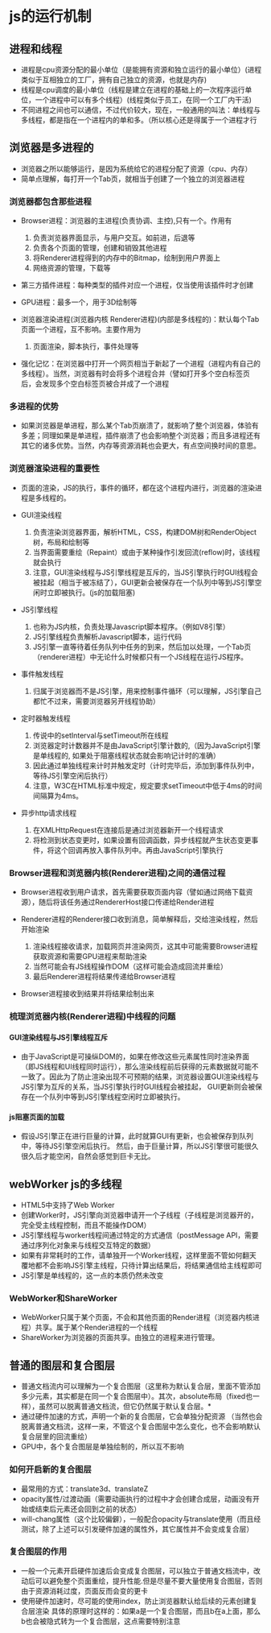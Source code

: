 # js的运行机制

## 进程和线程

* 进程是cpu资源分配的最小单位（是能拥有资源和独立运行的最小单位）(进程类似于互相独立的工厂，拥有自己独立的资源，也就是内存)
* 线程是cpu调度的最小单位（线程是建立在进程的基础上的一次程序运行单位，一个进程中可以有多个线程）(线程类似于员工，在同一个工厂内干活)
* 不同进程之间也可以通信，不过代价较大，现在，一般通用的叫法：单线程与多线程，都是指在一个进程内的单和多。（所以核心还是得属于一个进程才行

## 浏览器是多进程的

* 浏览器之所以能够运行，是因为系统给它的进程分配了资源（cpu、内存）
* 简单点理解，每打开一个Tab页，就相当于创建了一个独立的浏览器进程

### 浏览器都包含那些进程

* Browser进程：浏览器的主进程(负责协调、主控),只有一个。作用有

  1. 负责浏览器界面显示，与用户交互。如前进，后退等
  2. 负责各个页面的管理，创建和销毁其他进程
  3. 将Renderer进程得到的内存中的Bitmap，绘制到用户界面上
  4. 网络资源的管理，下载等

* 第三方插件进程：每种类型的插件对应一个进程，仅当使用该插件时才创建

* GPU进程：最多一个，用于3D绘制等

* 浏览器渲染进程(浏览器内核 Renderer进程)(内部是多线程的)：默认每个Tab页面一个进程，互不影响。主要作用为

  1. 页面渲染，脚本执行，事件处理等

* 强化记忆：在浏览器中打开一个网页相当于新起了一个进程（进程内有自己的多线程）。当然，浏览器有时会将多个进程合并（譬如打开多个空白标签页后，会发现多个空白标签页被合并成了一个进程

### 多进程的优势

* 如果浏览器是单进程，那么某个Tab页崩溃了，就影响了整个浏览器，体验有多差；同理如果是单进程，插件崩溃了也会影响整个浏览器；而且多进程还有其它的诸多优势。当然，内存等资源消耗也会更大，有点空间换时间的意思。

### 浏览器渲染进程的重要性

* 页面的渲染，JS的执行，事件的循环，都在这个进程内进行，浏览器的渲染进程是多线程的。

* GUI渲染线程

    1. 负责渲染浏览器界面，解析HTML，CSS，构建DOM树和RenderObject树，布局和绘制等
    2. 当界面需要重绘（Repaint）或由于某种操作引发回流(reflow)时，该线程就会执行
    3. 注意，GUI渲染线程与JS引擎线程是互斥的，当JS引擎执行时GUI线程会被挂起（相当于被冻结了），GUI更新会被保存在一个队列中等到JS引擎空闲时立即被执行。(js的加载阻塞)

* JS引擎线程

    1. 也称为JS内核，负责处理Javascript脚本程序。（例如V8引擎）
    2. JS引擎线程负责解析Javascript脚本，运行代码
    3. JS引擎一直等待着任务队列中任务的到来，然后加以处理，一个Tab页（renderer进程）中无论什么时候都只有一个JS线程在运行JS程序。

* 事件触发线程

    1. 归属于浏览器而不是JS引擎，用来控制事件循环（可以理解，JS引擎自己都忙不过来，需要浏览器另开线程协助）

* 定时器触发线程

    1. 传说中的setInterval与setTimeout所在线程
    2. 浏览器定时计数器并不是由JavaScript引擎计数的,（因为JavaScript引擎是单线程的, 如果处于阻塞线程状态就会影响记计时的准确）
    3. 因此通过单独线程来计时并触发定时（计时完毕后，添加到事件队列中，等待JS引擎空闲后执行）
    4. 注意，W3C在HTML标准中规定，规定要求setTimeout中低于4ms的时间间隔算为4ms。

* 异步http请求线程

    1. 在XMLHttpRequest在连接后是通过浏览器新开一个线程请求
    2. 将检测到状态变更时，如果设置有回调函数，异步线程就产生状态变更事件，将这个回调再放入事件队列中。再由JavaScript引擎执行

### Browser进程和浏览器内核(Renderer进程)之间的通信过程

* Browser进程收到用户请求，首先需要获取页面内容（譬如通过网络下载资源），随后将该任务通过RendererHost接口传递给Render进程
* Renderer进程的Renderer接口收到消息，简单解释后，交给渲染线程，然后开始渲染

    1. 渲染线程接收请求，加载网页并渲染网页，这其中可能需要Browser进程获取资源和需要GPU进程来帮助渲染
    2. 当然可能会有JS线程操作DOM（这样可能会造成回流并重绘）
    3. 最后Renderer进程将结果传递给Browser进程

* Browser进程接收到结果并将结果绘制出来

### 梳理浏览器内核(Renderer进程)中线程的问题

#### GUI渲染线程与JS引擎线程互斥

* 由于JavaScript是可操纵DOM的，如果在修改这些元素属性同时渲染界面（即JS线程和UI线程同时运行），那么渲染线程前后获得的元素数据就可能不一致了。因此为了防止渲染出现不可预期的结果，浏览器设置GUI渲染线程与JS引擎为互斥的关系，当JS引擎执行时GUI线程会被挂起，
GUI更新则会被保存在一个队列中等到JS引擎线程空闲时立即被执行。

#### js阻塞页面的加载

* 假设JS引擎正在进行巨量的计算，此时就算GUI有更新，也会被保存到队列中，等待JS引擎空闲后执行。
然后，由于巨量计算，所以JS引擎很可能很久很久后才能空闲，自然会感觉到巨卡无比。

## webWorker js的多线程

* HTML5中支持了Web Worker
* 创建Worker时，JS引擎向浏览器申请开一个子线程（子线程是浏览器开的，完全受主线程控制，而且不能操作DOM）
* JS引擎线程与worker线程间通过特定的方式通信（postMessage API，需要通过序列化对象来与线程交互特定的数据）
* 如果有非常耗时的工作，请单独开一个Worker线程，这样里面不管如何翻天覆地都不会影响JS引擎主线程，只待计算出结果后，将结果通信给主线程即可
* JS引擎是单线程的，这一点的本质仍然未改变

### WebWorker和ShareWorker

* WebWorker只属于某个页面，不会和其他页面的Render进程（浏览器内核进程）共享。属于某个Render进程的一个线程
* ShareWorker为浏览器的页面共享。由独立的进程来进行管理。

## 普通的图层和复合图层

* 普通文档流内可以理解为一个复合图层（这里称为默认复合层，里面不管添加多少元素，其实都是在同一个复合图层中）。其次，absolute布局（fixed也一样），虽然可以脱离普通文档流，但它仍然属于默认复合层。*
* 通过硬件加速的方式，声明一个新的复合图层，它会单独分配资源
（当然也会脱离普通文档流，这样一来，不管这个复合图层中怎么变化，也不会影响默认复合层里的回流重绘）
* GPU中，各个复合图层是单独绘制的，所以互不影响

### 如何开启新的复合图层

* 最常用的方式：translate3d、translateZ
* opacity属性/过渡动画（需要动画执行的过程中才会创建合成层，动画没有开始或结束后元素还会回到之前的状态）
* will-chang属性（这个比较偏僻），一般配合opacity与translate使用（而且经测试，除了上述可以引发硬件加速的属性外，其它属性并不会变成复合层）

### 复合图层的作用

* 一般一个元素开启硬件加速后会变成复合图层，可以独立于普通文档流中，改动后可以避免整个页面重绘，提升性能.但是尽量不要大量使用复合图层，否则由于资源消耗过度，页面反而会变的更卡
* 使用硬件加速时，尽可能的使用index，防止浏览器默认给后续的元素创建复合层渲染
具体的原理时这样的：如果a是一个复合图层，而且b在a上面，那么b也会被隐式转为一个复合图层，这点需要特别注意